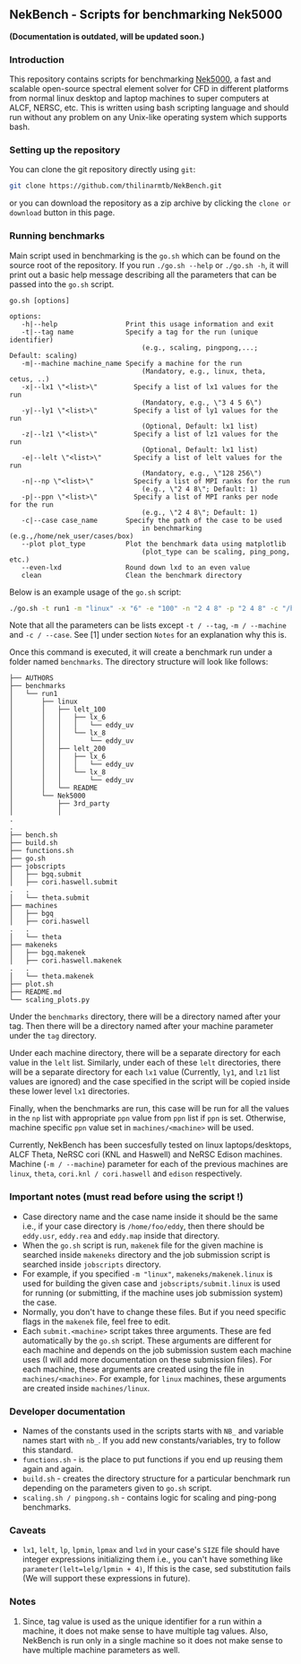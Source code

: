 ## NekBench - Scripts for benchmarking Nek5000

**(Documentation is outdated, will be updated soon.)**

### Introduction

This repository contains scripts for benchmarking
[Nek5000](https://nek5000.mcs.anl.gov/), a fast and scalable open-source
spectral element solver for CFD in different platforms from normal linux
desktop and laptop machines to super computers at ALCF, NERSC, etc. This
is written using bash scripting language and should run without any
problem on any Unix-like operating system which supports bash.

### Setting up the repository

You can clone the git repository directly using `git`:
```bash
git clone https://github.com/thilinarmtb/NekBench.git
```
or you can download the repository as a zip archive by clicking the
`clone or download` button in this page.

### Running benchmarks

Main script used in benchmarking is the ``go.sh`` which can be found on
the source root of the repository. If you run ``./go.sh --help`` or
``./go.sh -h``, it will print out a basic help message describing all
the parameters that can be passed into the ``go.sh`` script.

```
go.sh [options]

options:
   -h|--help                 Print this usage information and exit
   -t|--tag name             Specify a tag for the run (unique identifier)
                                 (e.g., scaling, pingpong,...; Default: scaling)
   -m|--machine machine_name Specify a machine for the run
                                 (Mandatory, e.g., linux, theta, cetus, ..)
   -x|--lx1 \"<list>\"         Specify a list of lx1 values for the run
                                 (Mandatory, e.g., \"3 4 5 6\")
   -y|--ly1 \"<list>\"         Specify a list of ly1 values for the run
                                 (Optional, Default: lx1 list)
   -z|--lz1 \"<list>\"         Specify a list of lz1 values for the run
                                 (Optional, Default: lx1 list)
   -e|--lelt \"<list>\"        Specify a list of lelt values for the run
                                 (Mandatory, e.g., \"128 256\")
   -n|--np \"<list>\"          Specify a list of MPI ranks for the run
                                 (e.g., \"2 4 8\"; Default: 1)
   -p|--ppn \"<list>\"         Specify a list of MPI ranks per node for the run
                                 (e.g., \"2 4 8\"; Default: 1)
   -c|--case case_name       Specify the path of the case to be used
                                 in benchmarking (e.g.,/home/nek_user/cases/box)
   --plot plot_type          Plot the benchmark data using matplotlib
                                 (plot_type can be scaling, ping_pong, etc.)
   --even-lxd                Round down lxd to an even value
   clean                     Clean the benchmark directory
```

Below is an example usage of the ``go.sh`` script:

```sh
./go.sh -t run1 -m "linux" -x "6" -e "100" -n "2 4 8" -p "2 4 8" -c "/home/foo/NekTests/eddy_uv"
```
Note that all the parameters can be lists except `-t / --tag`,
`-m / --machine` and `-c / --case`. See [1] under section `Notes` for
an explanation why this is.

Once this command is executed, it will create a benchmark run under a
folder named ``benchmarks``. The directory structure will look like
follows:

```
├── AUTHORS
├── benchmarks
│   └── run1
│       ├── linux
│       │   ├── lelt_100
│       │   │   ├── lx_6
│       │   │   │   └── eddy_uv
│       │   │   └── lx_8
│       │   │       └── eddy_uv
│       │   ├── lelt_200
│       │   │   ├── lx_6
│       │   │   │   └── eddy_uv
│       │   │   └── lx_8
│       │   │       └── eddy_uv
│       │   └── README
│       └── Nek5000
│           ├── 3rd_party
│           │
.
.
├── bench.sh
├── build.sh
├── functions.sh
├── go.sh
├── jobscripts
│   ├── bgq.submit
│   ├── cori.haswell.submit
.   .
│   └── theta.submit
├── machines
│   ├── bgq
│   ├── cori.haswell
.   .
│   └── theta
├── makeneks
│   ├── bgq.makenek
│   ├── cori.haswell.makenek
.   .
│   └── theta.makenek
├── plot.sh
├── README.md
└── scaling_plots.py

```
Under the `benchmarks` directory, there will be a directory named after
your tag. Then there will be a directory named after your machine parameter
under the `tag` directory.

Under each machine directory, there will be a separate directory for
each value in the `lelt` list. Similarly, under each of these `lelt`
directories, there will be a separate directory for each `lx1` value
(Currently, `ly1`, and `lz1` list values are ignored) and the case
specified in the script will be copied inside these lower level `lx1`
directories.

Finally, when the benchmarks are run, this case will be run for all the
values in the `np` list with appropriate `ppn` value from `ppn` list if
`ppn` is set. Otherwise, machine specific `ppn` value set in
`machines/<machine>` will be used.

Currently, NekBench has been succesfully tested on linux laptops/desktops,
ALCF Theta, NeRSC cori (KNL and Haswell) and NeRSC Edison machines.
Machine (`-m / --machine`) parameter for each of the previous machines
are `linux`, `theta`, `cori.knl / cori.haswell` and `edison` respectively.

### Important notes (must read before using the script !)

- Case directory name and the case name inside it should be the same i.e., if your
  case directory is `/home/foo/eddy`, then there should be `eddy.usr`, `eddy.rea`
  and `eddy.map` inside that directory.
- When the `go.sh` script is run, `makenek` file for the given machine is searched inside `makeneks`
  directory and the job submission script is searched inside `jobscripts` directory.
- For example, if you specified `-m "linux"`, `makeneks/makenek.linux` is used for building the
  given case and `jobscripts/submit.linux` is used for running (or submitting, if the machine uses
  job submission system) the case.
- Normally, you don't have to change these files. But if you need specific flags in the `makenek`
  file, feel free to edit.
- Each `submit.<machine>` script takes three arguments. These are fed automatically by the `go.sh`
  script. These arguments are different for each machine and depends on the job submission sustem
  each machine uses (I will add more documentation on these submission files). For each machine,
  these arguments are created using the file in `machines/<machine>`. For example, for `linux`
  machines, these arguments are created inside `machines/linux`.

### Developer documentation

- Names of the constants used in the scripts starts with `NB_` and variable
  names start with `nb_`. If you add new constants/variables, try to follow
  this standard.
- `functions.sh` - is the place to put functions if you end up reusing them again
  and again.
- `build.sh` - creates the directory structure for a particular benchmark run depending
  on the parameters given to `go.sh` script.
- `scaling.sh / pingpong.sh` - contains logic for scaling and ping-pong benchmarks.

### Caveats

- `lx1`, `lelt`, `lp`, `lpmin`, `lpmax` and `lxd` in your case's `SIZE` file should have integer
  expressions initializing them i.e., you can't have something like `parameter(lelt=lelg/lpmin + 4)`,
  If this is the case, sed substitution fails (We will support these expressions in future).

### Notes

1. Since, tag value is used as the unique identifier for a run within a
   machine, it does not make sense to have multiple tag values. Also,
   NekBench is run only in a single machine so it does not make sense to
   have multiple machine parameters as well.
